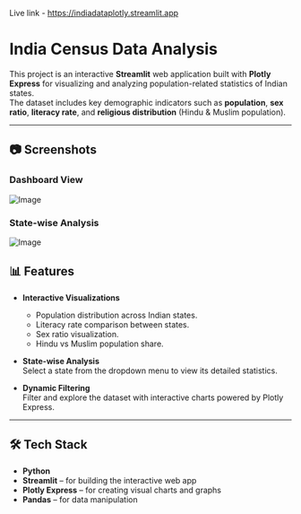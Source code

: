 Live link - https://indiadataplotly.streamlit.app

# India Census Data Analysis 

This project is an interactive **Streamlit** web application built with **Plotly Express** for visualizing and analyzing population-related statistics of Indian states.  
The dataset includes key demographic indicators such as **population**, **sex ratio**, **literacy rate**, and **religious distribution** (Hindu & Muslim population).

---

## 📷 Screenshots

### Dashboard View
![Image](https://github.com/user-attachments/assets/b03af1cf-501f-4a27-9c7a-be87199d0192)

### State-wise Analysis
![Image](https://github.com/user-attachments/assets/9e2891ef-755e-40f5-b7e1-329f9481598c)


## 📊 Features

- **Interactive Visualizations**  
  - Population distribution across Indian states.  
  - Literacy rate comparison between states.  
  - Sex ratio visualization.  
  - Hindu vs Muslim population share.

- **State-wise Analysis**  
  Select a state from the dropdown menu to view its detailed statistics.

- **Dynamic Filtering**  
  Filter and explore the dataset with interactive charts powered by Plotly Express.

---

## 🛠️ Tech Stack

- **Python**  
- **Streamlit** – for building the interactive web app  
- **Plotly Express** – for creating visual charts and graphs  
- **Pandas** – for data manipulation  












